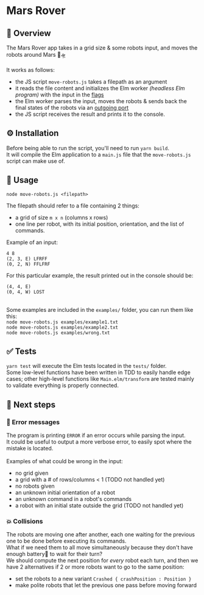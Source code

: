 # Mars Rover

## 📝 Overview
The Mars Rover app takes in a grid size & some robots input, and moves the robots around Mars 🤖🛸\
\
It works as follows:
- the JS script `move-robots.js` takes a filepath as an argument
- it reads the file content and initializes the Elm worker _(headless Elm program)_ with the input in the [flags](https://guide.elm-lang.org/interop/flags)
- the Elm worker parses the input, moves the robots & sends back the final states of the robots via an [outgoing port](https://guide.elm-lang.org/interop/ports.html)
- the JS script receives the result and prints it to the console.

## ⚙️ Installation
Before being able to run the script, you'll need to run `yarn build`.\
It will compile the Elm application to a `main.js` file that the `move-robots.js` script can make use of. 

## 🤖 Usage
`node move-robots.js <filepath>`

The filepath should refer to a file containing 2 things:
- a grid of size `m x n` (columns x rows)  
- one line per robot, with its initial position, orientation, and the list of commands.

Example of an input:
```
4 8
(2, 3, E) LFRFF
(0, 2, N) FFLFRF
```
For this particular example, the result printed out in the console should be:
```
(4, 4, E)
(0, 4, W) LOST
```
\
Some examples are included in the `examples/` folder, you can run them like this:\
`node move-robots.js examples/example1.txt`\
`node move-robots.js examples/example2.txt`\
`node move-robots.js examples/wrong.txt`

## ✅ Tests
`yarn test` will execute the Elm tests located in the `tests/` folder.\
Some low-level functions have been written in TDD to easily handle edge cases; other high-level functions like `Main.elm/transform` are tested mainly to validate everything is properly connected.

## 🚀 Next steps
### 🐞 Error messages
The program is printing `ERROR` if an error occurs while parsing the input.\
It could be useful to output a more verbose error, to easily spot where the mistake is located.\
\
Examples of what could be wrong in the input:
- no grid given
- a grid with a # of rows/columns < 1  (TODO not handled yet)
- no robots given
- an unknown initial orientation of a robot
- an unknown command in a robot's commands
- a robot with an initial state outside the grid (TODO not handled yet)

### 💥 Collisions
The robots are moving one after another, each one waiting for the previous one to be done before executing its commands.\
What if we need them to all move simultaneously because they don't have enough battery🪫 to wait for their turn?\
We should compute the next position for _every_ robot each turn, and then we have 2 alternatives if 2 or more robots want to go to the same position: 
- set the robots to a new variant `Crashed { crashPosition : Position }`
- make polite robots that let the previous one pass before moving forward

